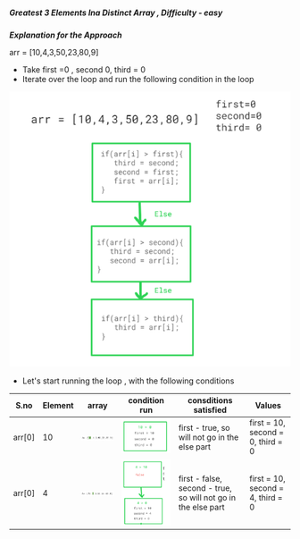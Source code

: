 ##### Greatest 3 Elements Ina Distinct Array , Difficulty - easy

***Explanation for the Approach***

arr = [10,4,3,50,23,80,9]

- Take first =0 , second 0, third = 0
- Iterate over the loop and run the following condition in the loop

![Alt text](image.png)

- Let's start running the loop , with the following conditions

S.no | Element | array | condition run | consditions satisfied | Values
--- | --- | --- | --- |--- |--- 
arr[0] | 10 | ![Alt text](image-1.png) | ![Alt text](image-2.png) | first -  true, so will not go in the else part | first = 10, second = 0, third = 0
arr[0] | 4 | ![Alt text](image-3.png) | ![Alt text](image-4.png) | first - false, second - true, so will not go in the else part | first = 10, second = 4, third = 0